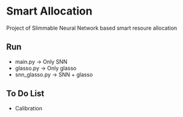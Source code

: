# Smart Allocation

Project of Slimmable Neural Network based smart resoure allocation

## Run
* main.py -> Only SNN
* glasso.py -> Only glasso
* snn_glasso.py -> SNN + glasso

## To Do List

* Calibration

